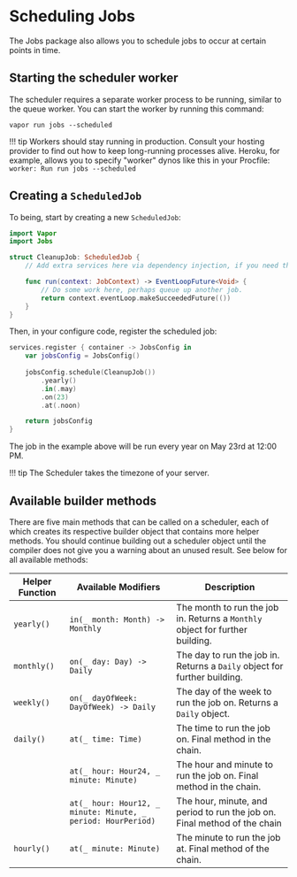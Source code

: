 # Scheduling Jobs

The Jobs package also allows you to schedule jobs to occur at certain points in time.

## Starting the scheduler worker
The scheduler requires a separate worker process to be running, similar to the queue worker. You can start the worker by running this command: 

`vapor run jobs --scheduled`

!!! tip
    Workers should stay running in production. Consult your hosting provider to find out how to keep long-running processes alive. Heroku, for example, allows you to specify "worker" dynos like this in your Procfile: `worker: Run run jobs --scheduled`

## Creating a `ScheduledJob`
To being, start by creating a new `ScheduledJob`:

```swift
import Vapor
import Jobs

struct CleanupJob: ScheduledJob {
    // Add extra services here via dependency injection, if you need them.

    func run(context: JobContext) -> EventLoopFuture<Void> {
        // Do some work here, perhaps queue up another job.
        return context.eventLoop.makeSucceededFuture(())
    }
}
```

Then, in your configure code, register the scheduled job: 

```swift
services.register { container -> JobsConfig in
    var jobsConfig = JobsConfig()
    
    jobsConfig.schedule(CleanupJob())
        .yearly()
        .in(.may)
        .on(23)
        .at(.noon)

    return jobsConfig
}
```

The job in the example above will be run every year on May 23rd at 12:00 PM.

!!! tip
    The Scheduler takes the timezone of your server.

## Available builder methods
There are five main methods that can be called on a scheduler, each of which creates its respective builder object that contains more helper methods. You should continue building out a scheduler object until the compiler does not give you a warning about an unused result. See below for all available methods:

| Helper Function | Available Modifiers                   | Description                                                                    |
|-----------------|---------------------------------------|--------------------------------------------------------------------------------|
| `yearly()`      | `in(_ month: Month) -> Monthly`       | The month to run the job in. Returns a `Monthly` object for further building.  |
| `monthly()`     | `on(_ day: Day) -> Daily`             | The day to run the job in. Returns a `Daily` object for further building.      |
| `weekly()`      | `on(_ dayOfWeek: DayOfWeek) -> Daily` | The day of the week to run the job on. Returns a `Daily` object.               |
| `daily()`       | `at(_ time: Time)`                    | The time to run the job on. Final method in the chain.                         |
|                 | `at(_ hour: Hour24, _ minute: Minute)`| The hour and minute to run the job on. Final method in the chain.              |
|                 | `at(_ hour: Hour12, _ minute: Minute, _ period: HourPeriod)` | The hour, minute, and period to run the job on. Final method of the chain |
| `hourly()`      | `at(_ minute: Minute)`                 | The minute to run the job at. Final method of the chain.                      |
